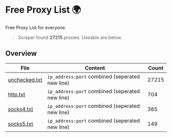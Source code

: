 
# Free Proxy List 🌍

Free Proxy List for everyone.
> Scraper found **27215** proxies. Useable are below.

## Overview

|File|Content|Count|
|----|-------|-----|
|[unchecked.txt](https://raw.githubusercontent.com/yemixzy/proxy-list/main/proxies/unchecked.txt)|`ip_address:port` combined (seperated new line)|27215|
|[http.txt](https://raw.githubusercontent.com/yemixzy/proxy-list/main/proxies/http.txt)|`ip_address:port` combined (seperated new line)|704|
|[socks4.txt](https://raw.githubusercontent.com/yemixzy/proxy-list/main/proxies/socks4.txt)|`ip_address:port` combined (seperated new line)|385|
|[socks5.txt](https://raw.githubusercontent.com/yemixzy/proxy-list/main/proxies/socks5.txt)|`ip_address:port` combined (seperated new line)|149|

